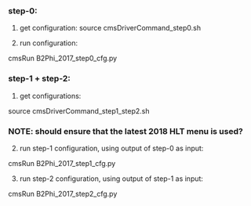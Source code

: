 ### step-0:

1) get configuration:
source cmsDriverCommand_step0.sh

2) run configuration:

cmsRun B2Phi_2017_step0_cfg.py


### step-1 + step-2:

1) get configurations:

source cmsDriverCommand_step1_step2.sh

### NOTE: should ensure that the latest 2018 HLT menu is used?

2) run step-1 configuration, using output of step-0 as input:

cmsRun B2Phi_2017_step1_cfg.py

3) run step-2 configuration, using output of step-1 as input:

cmsRun B2Phi_2017_step2_cfg.py


